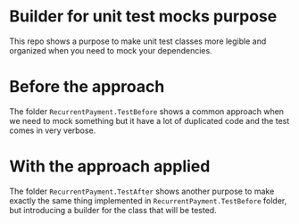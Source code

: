 # Builder for unit test mocks purpose

This repo shows a purpose to make unit test classes more legible and organized when you need to mock your dependencies. 

# Before the approach

The folder `RecurrentPayment.TestBefore` shows a common approach when we need to mock something but it have a lot of duplicated code and the test comes in very verbose. 

# With the approach applied

The folder `RecurrentPayment.TestAfter` shows another purpose to make exactly the same thing implemented in `RecurrentPayment.TestBefore` folder, but introducing a builder for the class that will be tested.